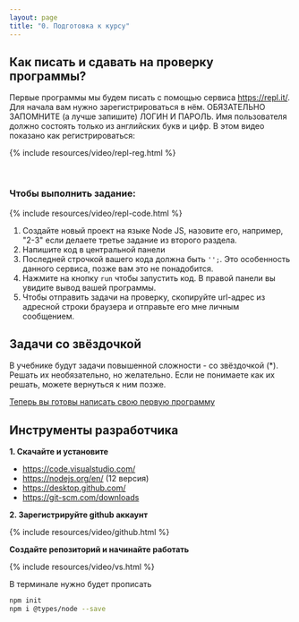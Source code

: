 ```yaml
---
layout: page
title: "0. Подготовка к курсу"
---
```


## Как писать и сдавать на проверку программы?

Первые программы мы будем писать с помощью сервиса <a href="https://repl.it/" target="_blank">https://repl.it/</a>. Для начала вам нужно зарегистрироваться в нём. ОБЯЗАТЕЛЬНО ЗАПОМНИТЕ (а лучше запишите) ЛОГИН И ПАРОЛЬ. Имя пользователя должно состоять только из английских букв и цифр. В этом видео показано как регистрироваться:

{% include resources/video/repl-reg.html %}

<br>

### Чтобы выполнить задание:

{% include resources/video/repl-code.html %}

1. Создайте новый проект на языке Node JS, назовите его, например, "2-3" если делаете третье задание из второго раздела.
2. Напишите код в центральной панели
3. Последней строчкой вашего кода должна быть `'';`. Это особенность данного сервиса, позже вам это не понадобится.
4. Нажмите на кнопку `run` чтобы запустить код. В правой панели вы увидите вывод вашей программы.
5. Чтобы отправить задачи на проверку, скопируйте url-адрес из адресной строки браузера и отправьте его мне личным сообщением.

## Задачи со звёздочкой

В учебнике будут задачи повышенной сложности - со звёздочкой (\*). Решать их необязательно, но желательно. Если не понимаете как их решать, можете вернуться к ним позже.

[Теперь вы готовы написать свою первую программу](../pages/1.first-program)

## Инструменты разработчика

**1. Скачайте и установите**

- https://code.visualstudio.com/
- https://nodejs.org/en/ (12 версия)
- https://desktop.github.com/
- https://git-scm.com/downloads

**2. Зарегистрируйте github аккаунт**

{% include resources/video/github.html %}

**Создайте репозиторий и начинайте работать**

{% include resources/video/vs.html %}

В терминале нужно будет прописать

```bash
npm init
npm i @types/node --save
```
